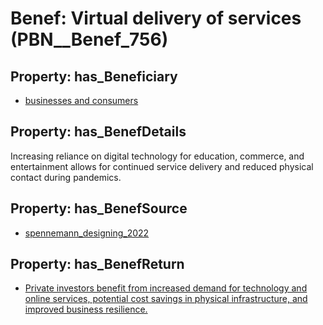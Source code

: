 # Benef: __Virtual delivery of services__ (PBN__Benef_756)

## Property: has_Beneficiary

* [businesses and consumers](../Stakeholder/PBN__Stakeholder_311)

## Property: has_BenefDetails

Increasing reliance on digital technology for education, commerce, and entertainment allows for continued service delivery and reduced physical contact during pandemics.

## Property: has_BenefSource

* [spennemann_designing_2022](../Article/PBN__Article_149)

## Property: has_BenefReturn

* [Private investors benefit from increased demand for technology and online services, potential cost savings in physical infrastructure, and improved business resilience.](../BenefReturn/PBN__BenefReturn_823)

